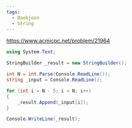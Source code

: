 ```yaml
---
tags:
  - Baekjoon
  - String
---
```

https://www.acmicpc.net/problem/21964
```C#
using System.Text;

StringBuilder _result = new StringBuilder();

int N = int.Parse(Console.ReadLine());
string _input = Console.ReadLine();

for (int i = N - 5; i < N; i++)
{
    _result.Append(_input[i]);
}

Console.WriteLine(_result);
```